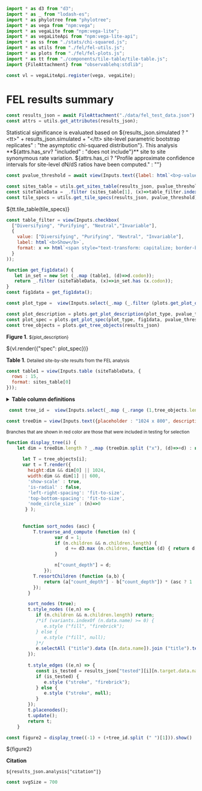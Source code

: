 ```js
import * as d3 from "d3";
import * as _ from "lodash-es";
import * as phylotree from "phylotree";
import * as vega from "npm:vega";
import * as vegaLite from "npm:vega-lite";
import * as vegaLiteApi from "npm:vega-lite-api";
import * as ss from "./stats/chi-squared.js";
import * as utils from "./fel/fel-utils.js";
import * as plots from "./fel/fel-plots.js";
import * as tt from "./components/tile-table/tile-table.js";
import {FileAttachment} from "observablehq:stdlib";
```

```js
const vl = vegaLiteApi.register(vega, vegaLite);
```

# FEL results summary

```js
const results_json = await FileAttachment("./data/fel_test_data.json").json();
const attrs = utils.get_attributes(results_json);
```

Statistical significance is evaluated based on  ${results_json.simulated  ? "<tt>" + results_json.simulated + "</tt> site-level parametric bootstrap replicates"  : "the asymptotic chi-squared distribution"}. This analysis **${attrs.has_srv? "included" : "does not include"}** site to site synonymous rate variation. ${attrs.has_ci ? "Profile approximate confidence intervals for site-level dN/dS ratios have been computed." : ""}


```js
const pvalue_threshold = await view(Inputs.text({label: html`<b>p-value threshold</b>`, value: "0.1", submit: "Update"}));
```

```js
const sites_table = utils.get_sites_table(results_json, pvalue_threshold);
const siteTableData = _.filter (sites_table[1], (x)=>table_filter.indexOf (x.class)>=0);
const tile_specs = utils.get_tile_specs(results_json, pvalue_threshold)
```

<div>${tt.tile_table(tile_specs)}</div>

```js
const table_filter = view(Inputs.checkbox(
  ["Diversifying", "Purifying", "Neutral","Invariable"], 
  {
    value: ["Diversifying", "Purifying", "Neutral", "Invariable"], 
    label: html`<b>Show</b>`, 
    format: x => html`<span style="text-transform: capitalize; border-bottom: solid 2px ${plots.COLORS[x]}; margin-bottom: -2px;">${x}`
  }
));
```

```js
function get_fig1data() {
   let in_set = new Set (_.map (table1, (d)=>d.codon));
   return _.filter (siteTableData, (x)=>in_set.has (x.codon));
}
const fig1data = get_fig1data();
```

```js
const plot_type =  view(Inputs.select(_.map (_.filter (plots.get_plot_options(attrs.has_pasmt), (d)=>d[1](results_json)), d=>d[0]),{label: html`<b>Plot type</b>`}))
```

```js
const plot_description = plots.get_plot_description(plot_type, pvalue_threshold)
const plot_spec = plots.get_plot_spec(plot_type, fig1data, pvalue_threshold, attrs.has_pasmt)
const tree_objects = plots.get_tree_objects(results_json)
```

**Figure 1**. <small>${plot_description}</small>
<div>${vl.render({"spec": plot_spec})}</div>

**Table 1**. <small>Detailed site-by-site results from the FEL analysis</small>

```js
const table1 = view(Inputs.table (siteTableData, {
  rows : 15,
  format: sites_table[0]
}));
```

<details>
  <summary><b>Table column definitions</b></small></summary>
  <small><dl>
    ${_.map (sites_table[2], (d)=>"<dt><tt>"+d[0]+"</tt></dt><dd>" + d[1] + "</dd>")}
  </dl></small>
</details>

```js
 const tree_id =  view(Inputs.select(_.map (_.range (1,tree_objects.length+1), (d)=>"Partition " + d),{label: html`<b>View tree for </b>`}))
```

```js
const treeDim = view(Inputs.text({placeholder : "1024 x 800", description: "Tree dimension (height x width in pixels), leave blank to auto-scale", submit: "Resize"}));
```

<small>Branches that are shown in <span style = 'color: redbrick'>red color</span> are those that were included in testing for selection</small>

```js
function display_tree(i) {
    let dim = treeDim.length ? _.map (treeDim.split ("x"), (d)=>+d) : null;
 
      let T = tree_objects[i];
      var t = T.render({
        height:dim && dim[0] || 1024, 
        width:dim && dim[1] || 600,
        'show-scale' : true,
        'is-radial' : false,
        'left-right-spacing': 'fit-to-size', 
        'top-bottom-spacing': 'fit-to-size',
        'node_circle_size' : (n)=>0
       } );
      
      
      function sort_nodes (asc) {
          T.traverse_and_compute (function (n) {
                  var d = 1;
                  if (n.children && n.children.length) {
                      d += d3.max (n.children, function (d) { return d["count_depth"];});
                  } 

                  n["count_depth"] = d;
              });
          T.resortChildren (function (a,b) {
              return (a["count_depth"] - b["count_depth"]) * (asc ? 1 : -1);
          });
        }

        sort_nodes (true);
        t.style_nodes ((e,n) => {
           if (n.children && n.children.length) return; 
           /*if (variants.indexOf (n.data.name) >= 0) {
              e.style ("fill", "firebrick"); 
           } else {
              e.style ("fill", null); 
           }*/
           e.selectAll ("title").data ([n.data.name]).join ("title").text ((d)=>d);
        });
  
        t.style_edges ((e,n) => {
           const is_tested = results_json["tested"][i][n.target.data.name] == "test";
           if (is_tested) {
              e.style ("stroke", "firebrick"); 
           } else {
              e.style ("stroke", null); 
           }
        });
        t.placenodes();
        t.update();
        return t;      
    }

const figure2 = display_tree((-1) + (+tree_id.split (" ")[1])).show()
```

<div id="tree_container">${figure2}</div>

**Citation**

<p><tt><small>${results_json.analysis["citation"]}</small></tt></p>

```js
const svgSize = 700
```